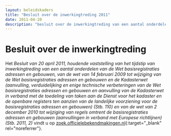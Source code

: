 ```yaml
---
layout: beleidskaders
title: "Besluit over de inwerkingtreding 2011"
date: 2011-04-20
description: "besluit over de inwerkingtreding van een aantal onderdelen van drie wetten die betrekking hebben op de BAG"
---
```


# Besluit over de inwerkingtreding

Het _Besluit van 20 april 2011, houdende vaststelling van het tijdstip van inwerkingtreding van een aantal onderdelen van de Wet basisregistraties adressen en gebouwen, van de wet van 14 februari 2009 tot wijziging van de Wet basisregistraties adressen en gebouwen en de Kadasterwet (aanvulling, verduidelijking en enige technische verbeteringen van de Wet basisregistraties adressen en gebouwen en aanvulling van de Kadasterwet in verband met de toedeling van taken aan de Dienst voor het kadaster en de openbare registers ten aanzien van de landelijke voorziening voor de basisregistraties adressen en gebouwen) (Stb. 110) en van de wet van 2 december 2010 tot wijziging van regels omtrent de basisregistraties adressen en gebouwen (aanvullingen in verband met Europese richtlijnen) (Stb. 2011, 2)_ vindt u op [zoek.officielebekendmakingen.nl](https://zoek.officielebekendmakingen.nl/stb-2011-202.html){:target="_blank" rel="noreferrer"}.

